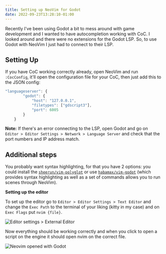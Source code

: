 ```yaml
---
title: Setting up NeoVim for Godot
date: 2022-09-23T13:28:10-01:00
---
```


Recently I've been using Godot a bit to mess around with game development and I wanted to have autocompletion working with CoC. I looked around and there were no extensions for the Godot LSP. So, to use Godot with NeoVim I just had to connect to their LSP. 

## Setting Up

If you have CoC working correctly already, open NeoVim and run `:CocConfig`, it'll open the configuration file for your CoC, then just add this to the JSON config:
```js
"languageserver": {
        "godot": {
            "host": "127.0.0.1",
            "filetypes": ["gdscript3"],
            "port": 6005
        }
    }
```
**Note:** If there's an error connecting to the LSP, open Godot and go on `Editor > Editor Settings > Network > Language Server` and check that the port numbers and IP address match.

## Additional steps
You probably want syntax highlighting, for that you have 2 options: you could install the [`sheerun/vim-polyglot`](https://github.com/sheerun/vim-polyglot) or use [`habamax/vim-godot`](https://github.com/habamax/vim-godot) (which provides syntax highlighting as well as a set of commands allows you to run scenes through NeoVim). 

**Setting up the editor**  

To set up the editor go to `Editor > Editor Settings > Text Editor` and change the `Exec Path` to the terminal of your liking (kitty in my case) and on `Exec Flags` put `nvim {file}`.  

![Editor settings > External Editor](/blog/nvim-for-godot/godot.png)

Now everything should be working correctly and when you click to open a script on the engine it should open nvim on the correct file.  

![Neovim opened with Godot](/blog/nvim-for-godot/vim.png)
